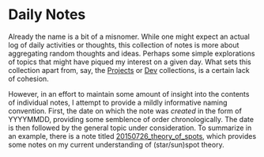 # Daily Notes

Already the name is a bit of a misnomer. While one might expect an actual log of daily activities or thoughts, this collection of notes is more about aggregating random thoughts and ideas. Perhaps some simple explorations of topics that might have piqued my interest on a given day. What sets this collection apart from, say, the [Projects](https://github.com/gfeiden/Notebook/tree/master/Projects/) or [Dev](https://github.com/gfeiden/Notebook/tree/master/Dev/) collections, is a certain lack of cohesion. 

However, in an effort to maintain some amount of insight into the contents of individual notes, I attempt to provide a mildly informative naming convention. First, the date on which the note was _created_ in the form of YYYYMMDD, providing some semblence of order chronologically. The date is then followed by the general topic under consideration. To summarize in an example, there is a note titled [20150726\_theory\_of\_spots](https://github.com/gfeiden/Notebook/tree/master/Daily/20150726_theory_of_spots.ipynb), which provides some notes on my current understanding of (star/sun)spot theory.
